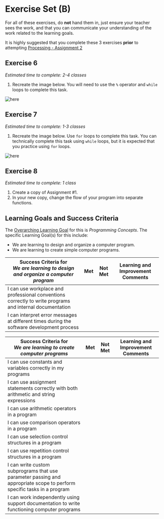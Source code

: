 # Exercise Set (B)

For all of these exercises, do **not** hand them in, just ensure your teacher sees the work, and that you can communicate your understanding of the work related to the learning goals.

It is highly suggested that you complete these 3 exercises **prior** to attempting [Processing - Assignment 2](Processing-Assignment-2)

## Exercise 6
_Estimated time to complete: 2-4 classes_

1. Recreate the image below. You will need to use the ```%``` operator and ```while``` loops to complete this task.

![here](http://mrseidel.com/images/Processing/3U/Exercise6_3U.gif)

## Exercise 7
_Estimated time to complete: 1-3 classes_

1. Recreate the image below. Use ```for``` loops to complete this task.  You can technically complete this task using ```while``` loops, but it is expected that you practice using ```for``` loops.

![here](http://mrseidel.com/images/Processing/3U/Exercise7_3U.png)

## Exercise 8
_Estimated time to complete: 1 class_

1. Create a copy of Assignment #1.
2. In your new copy, change the flow of your program into separate functions.


## Learning Goals and Success Criteria

The [Overarching Learning Goal](./images/ICS2O.jpg) for this is _Programming Concepts_.
The specific Learning Goal(s) for this include:
  * We are learning to design and organize a computer program.
  * We are learning to create simple computer programs.


| Success Criteria for <br/> _We are learning to design and organize a computer program_ | Met | Not Met | Learning and Improvement Comments |
| ----------- | --- | ------ | ------- |
| I can use workplace and professional conventions correctly to write programs and internal documentation | | | |
| I can interpret error messages at different times during the software development process | | | |

| Success Criteria for <br/> _We are learning to create computer programs_ | Met | Not Met | Learning and Improvement Comments |
| ----------- | --- | ------ | ------- |
| I can use constants and variables correctly in my programs | | | |
| I can use assignment statements correctly with both arithmetic and string expressions | | | |
| I can use arithmetic operators in a program | | | |
| I can use comparison operators in a program  | | | |
| I can use selection control structures in a program  | | | |
| I can use repetition control structures in a program  | | | |
| I can write custom subprograms that use parameter passing and appropriate scope to perform specific tasks in a program  | | | |
| I can work independently using support documentation to write functioning computer programs | | | |
